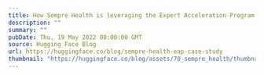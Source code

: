 ```yaml
---
title: How Sempre Health is leveraging the Expert Acceleration Program to accelerate their ML roadmap
description: ""
summary: ""
pubDate: Thu, 19 May 2022 00:00:00 GMT
source: Hugging Face Blog
url: https://huggingface.co/blog/sempre-health-eap-case-study
thumbnail: "https://huggingface.co/blog/assets/70_sempre_health/thumbnail.jpg"
---
```



